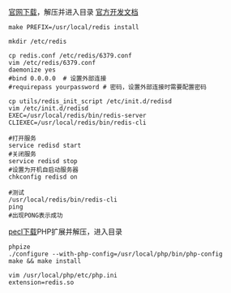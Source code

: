 [官网下载](https://redis.io/download)，解压并进入目录
[官方开发文档](https://developer.redis.com/)
```
make PREFIX=/usr/local/redis install

mkdir /etc/redis

cp redis.conf /etc/redis/6379.conf
vim /etc/redis/6379.conf
daemonize yes
#bind 0.0.0.0  # 设置外部连接
#requirepass yourpassword # 密码，设置外部连接时需要配置密码

cp utils/redis_init_script /etc/init.d/redisd
vim /etc/init.d/redisd
EXEC=/usr/local/redis/bin/redis-server
CLIEXEC=/usr/local/redis/bin/redis-cli

#打开服务
service redisd start
#关闭服务
service redisd stop
#设置为开机自启动服务器
chkconfig redisd on

#测试
/usr/local/redis/bin/redis-cli
ping
#出现PONG表示成功
```
[pecl下载](https://pecl.php.net/package/redis)PHP扩展并解压，进入目录
```
phpize
./configure --with-php-config=/usr/local/php/bin/php-config
make && make install

vim /usr/local/php/etc/php.ini
extension=redis.so
```